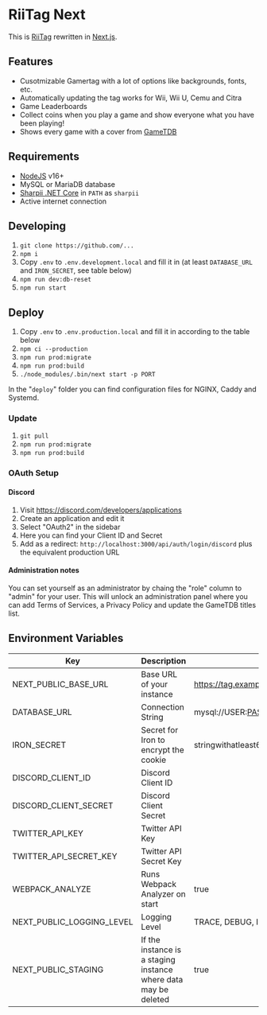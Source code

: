 # RiiTag Next

This is [RiiTag](https://tag.rc24.xyz) rewritten in [Next.js](https://nextjs.org/).

## Features

- Cusotmizable Gamertag with a lot of options like backgrounds, fonts, etc.
- Automatically updating the tag works for Wii, Wii U, Cemu and Citra
- Game Leaderboards
- Collect coins when you play a game and show everyone what you have been playing!
- Shows every game with a cover from [GameTDB](https://gametdb.com)

## Requirements

- [NodeJS](https://nodejs.org/) v16+
- MySQL or MariaDB database
- [Sharpii .NET Core](https://github.com/TheShadowEevee/Sharpii-NetCore/releases) in `PATH` as `sharpii`
- Active internet connection

## Developing

1. `git clone https://github.com/...`
2. `npm i`
3. Copy `.env` to `.env.development.local` and fill it in (at least `DATABASE_URL` and `IRON_SECRET`, see table below)
4. `npm run dev:db-reset`
5. `npm run start`

## Deploy

1. Copy `.env` to `.env.production.local` and fill it in according to the table below
2. `npm ci --production`
3. `npm run prod:migrate`
4. `npm run prod:build`
5. `./node_modules/.bin/next start -p PORT`

In the "`deploy`" folder you can find configuration files for NGINX, Caddy and Systemd.

### Update

1. `git pull`
2. `npm run prod:migrate`
3. `npm run prod:build`

### OAuth Setup

#### Discord

1. Visit https://discord.com/developers/applications
2. Create an application and edit it
3. Select "OAuth2" in the sidebar
4. Here you can find your Client ID and Secret
5. Add as a redirect: `http://localhost:3000/api/auth/login/discord` plus the equivalent production URL

#### Administration notes

You can set yourself as an administrator by chaing the "role" column to "admin" for your user. This will unlock an administration panel where you can add Terms of Services, a Privacy Policy and update the GameTDB titles list.

## Environment Variables

| Key                       | Description                                                     | Example                                        |
| ------------------------- | --------------------------------------------------------------- | ---------------------------------------------- |
| NEXT_PUBLIC_BASE_URL      | Base URL of your instance                                       | https://tag.example.com                        |
| DATABASE_URL              | Connection String                                               | mysql://USER:PASSWORD@127.0.0.1:3306/DATABASE  |
| IRON_SECRET               | Secret for Iron to encrypt the cookie                           | stringwithatleast64chars                       |
| DISCORD_CLIENT_ID         | Discord Client ID                                               |                                                |
| DISCORD_CLIENT_SECRET     | Discord Client Secret                                           |                                                |
| TWITTER_API_KEY           | Twitter API Key                                                 |                                                |
| TWITTER_API_SECRET_KEY    | Twitter API Secret Key                                          |                                                |
| WEBPACK_ANALYZE           | Runs Webpack Analyzer on start                                  | true                                           |
| NEXT_PUBLIC_LOGGING_LEVEL | Logging Level                                                   | TRACE, DEBUG, INFO, WARNING, ERROR or CRITICAL |
| NEXT_PUBLIC_STAGING       | If the instance is a staging instance where data may be deleted | true                                           |

